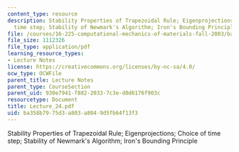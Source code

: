 ```yaml
---
content_type: resource
description: Stability Properties of Trapezoidal Rule; Eigenprojections; Choice of
  time step; Stability of Newmark's Algorithm; Iron's Bounding Principle
file: /courses/16-225-computational-mechanics-of-materials-fall-2003/ba358b7975d3a803a8049d5fb64f13f3_Lecture_24.pdf
file_size: 1112326
file_type: application/pdf
learning_resource_types:
- Lecture Notes
license: https://creativecommons.org/licenses/by-nc-sa/4.0/
ocw_type: OCWFile
parent_title: Lecture Notes
parent_type: CourseSection
parent_uid: 930e7941-f882-2033-7c3e-d0d6176f903c
resourcetype: Document
title: Lecture_24.pdf
uid: ba358b79-75d3-a803-a804-9d5fb64f13f3
---
```

Stability Properties of Trapezoidal Rule; Eigenprojections; Choice of time step; Stability of Newmark's Algorithm; Iron's Bounding Principle